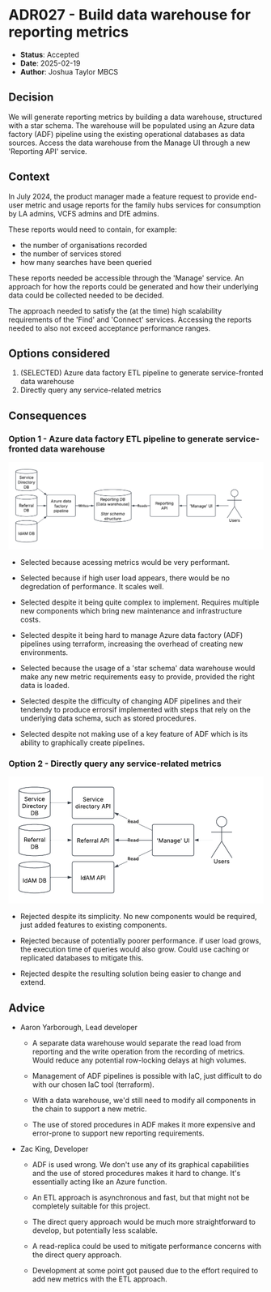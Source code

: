 # ADR027 - Build data warehouse for reporting metrics

<!-- 
Editor's note: This is a retroactive ADR made to reflect a decision that had 
               already been made as of writing. 
-->

- **Status**: Accepted
- **Date**: 2025-02-19
- **Author**: Joshua Taylor MBCS

## Decision

We will generate reporting metrics by building a data warehouse, structured with
a star schema. The warehouse will be populated using an Azure data factory (ADF)
pipeline using the existing operational databases as data sources. Access the
data warehouse from the Manage UI through a new 'Reporting API' service.

## Context

In July 2024, the product manager made a feature request to provide end-user metric
and usage reports for the family hubs services for consumption by LA admins,
VCFS admins and DfE admins.

These reports would need to contain, for example:

- the number of organisations recorded
- the number of services stored
- how many searches have been queried

These reports needed be accessible through the 'Manage' service. An
approach for how the reports could be generated and how their underlying data
could be collected needed to be decided.

The approach needed to satisfy the (at the time) high scalability requirements
of the 'Find' and 'Connect' services. Accessing the reports needed to also not
exceed acceptance performance ranges.

## Options considered

1. (SELECTED) Azure data factory ETL pipeline to generate service-fronted data
   warehouse
2. Directly query any service-related metrics <!-- i.e. Do nothing -->

## Consequences

### Option 1 - Azure data factory ETL pipeline to generate service-fronted data warehouse

![](./img/ADR027-etl-approach.png)

- Selected because acessing metrics would be very performant.

- Selected because if high user load appears, there would be no degredation of
  performance. It scales well.

- Selected despite it being quite complex to implement. Requires multiple new
  components which bring new maintenance and infrastructure costs.

- Selected despite it being hard to manage Azure data factory (ADF) pipelines
  using terraform, increasing the overhead of creating new environments.

- Selected because the usage of a 'star schema' data warehouse would make any
  new metric requirements easy to provide, provided the right data is loaded.

- Selected despite the difficulty of changing ADF pipelines and their tendendy
  to produce errorsif implemented with steps that rely on the underlying data
  schema, such as stored procedures.

- Selected despite not making use of a key feature of ADF which is its ability
  to graphically create pipelines.

### Option 2 - Directly query any service-related metrics

![](./img/ADR027-direct-query.png)

- Rejected despite its simplicity. No new components would be required, just
  added features to existing components.

- Rejected because of potentially poorer performance. if user load grows, the
  execution time of queries would also grow. Could use caching or replicated
  databases to mitigate this.

- Rejected despite the resulting solution being easier to change and extend.

## Advice

- Aaron Yarborough, Lead developer

    - A separate data warehouse would separate the read load from reporting and
      the write operation from the recording of metrics. Would reduce any
      potential row-locking delays at high volumes.

    - Management of ADF pipelines is possible with IaC, just difficult to do
      with our chosen IaC tool (terraform).

    - With a data warehouse, we'd still need to modify all components in the
      chain to support a new metric.

    - The use of stored procedures in ADF makes it more expensive and
      error-prone to support new reporting requirements. 

- Zac King, Developer

    - ADF is used wrong. We don't use any of its graphical capabilities and the
      use of stored procedures makes it hard to change. It's essentially acting
      like an Azure function.

    - An ETL approach is asynchronous and fast, but that might not be completely
      suitable for this project.

    - The direct query approach would be much more straightforward to develop,
      but potentially less scalable.

    - A read-replica could be used to mitigate performance concerns with the
      direct query approach.

    - Development at some point got paused due to the effort required to add new
      metrics with the ETL approach.

